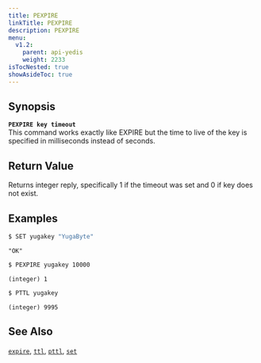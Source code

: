 ```yaml
---
title: PEXPIRE
linkTitle: PEXPIRE
description: PEXPIRE
menu:
  v1.2:
    parent: api-yedis
    weight: 2233
isTocNested: true
showAsideToc: true
---
```


## Synopsis
<b>`PEXPIRE key timeout`</b><br>
This command works exactly like EXPIRE but the time to live of the key is specified in milliseconds instead of seconds.

## Return Value
Returns integer reply, specifically 1 if the timeout was set and 0 if key does not exist.

## Examples

```sh
$ SET yugakey "YugaByte"
```

```
"OK"
```

```sh
$ PEXPIRE yugakey 10000
```

```
(integer) 1
```

```sh
$ PTTL yugakey
```

```
(integer) 9995
```

## See Also
[`expire`](../expire/), [`ttl`](../ttl/), [`pttl`](../pttl/), [`set`](../set/)
